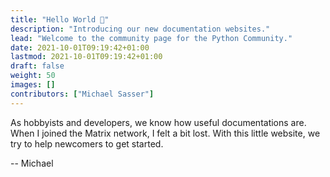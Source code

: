 ```yaml
---
title: "Hello World 👋"
description: "Introducing our new documentation websites."
lead: "Welcome to the community page for the Python Community."
date: 2021-10-01T09:19:42+01:00
lastmod: 2021-10-01T09:19:42+01:00
draft: false
weight: 50
images: []
contributors: ["Michael Sasser"]
---
```


As hobbyists and developers, we know how useful documentations are.
When I joined the Matrix network, I felt a bit lost.
With this little website, we try to help newcomers to get started.

-- Michael
